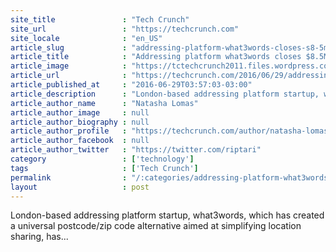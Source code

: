 ```yaml
---
site_title               : "Tech Crunch"
site_url                 : "https://techcrunch.com"
site_locale              : "en_US"
article_slug             : "addressing-platform-what3words-closes-s8-5m-series-b-led-by-logistics-firm-aramex"
article_title            : "Addressing platform what3words closes $8.5M Series B led by logistics firm Aramex"
article_image            : "https://tctechcrunch2011.files.wordpress.com/2016/06/aramexgeneric.jpg?w=764&h=400&crop=1"
article_url              : "https://techcrunch.com/2016/06/29/addressing-platform-what3words-closes-8-5m-series-b-led-by-logistics-firm-aramex/"
article_published_at     : "2016-06-29T03:57:03-03:00"
article_description      : "London-based addressing platform startup, what3words, which has created a universal postcode/zip code alternative aimed at simplifying location sharing, has..."
article_author_name      : "Natasha Lomas"
article_author_image     : null
article_author_biography : null
article_author_profile   : "https://techcrunch.com/author/natasha-lomas/"
article_author_facebook  : null
article_author_twitter   : "https://twitter.com/riptari"
category                 : ['technology']
tags                     : ['Tech Crunch']
permalink                : "/:categories/addressing-platform-what3words-closes-s8-5m-series-b-led-by-logistics-firm-aramex/"
layout                   : post
---
```


London-based addressing platform startup, what3words, which has created a universal postcode/zip code alternative aimed at simplifying location sharing, has...
